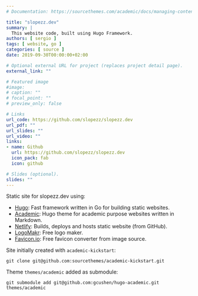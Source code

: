 ```yaml
---
# Documentation: https://sourcethemes.com/academic/docs/managing-content/

title: "slopezz.dev"
summary: |
  This website code, built using Hugo Framework.
authors: [ sergio ]
tags: [ website, go ]
categories: [ source ]
date: 2019-09-30T00:00:00+02:00

# Optional external URL for project (replaces project detail page).
external_link: ""

# Featured image
#image:
# caption: ""
# focal_point: ""
# preview_only: false

# Links
url_code: https://github.com/slopezz/slopezz.dev
url_pdf: ""
url_slides: ""
url_video: ""
links:
- name: Github
  url: https://github.com/slopezz/slopezz.dev
  icon_pack: fab
  icon: github

# Slides (optional).
slides: ""
---
```



Static site for slopezz.dev using:

- [Hugo](http://gohugo.io): Fast framework written in Go for building static websites.
- [Academic](https://sourcethemes.com/academic): Hugo theme for academic purpose websites written in Markdown.
- [Netlify](https://www.netlify.com): Builds, deploys and hosts static website (from GitHub).
- [LogoMakr](https://logomakr.com): Free logo maker.
- [Favicon.io](https://favicon.io/favicon-converter): Free favicon converter from image source.

Site initially created with `academic-kickstart`:
```
git clone git@github.com:sourcethemes/academic-kickstart.git
```

Theme `themes/academic` added as submodule:
```
git submodule add git@github.com:gcushen/hugo-academic.git themes/academic
```
